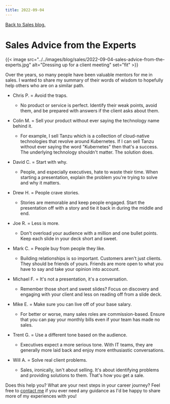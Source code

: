 ```yaml
---
title: 2022-09-04
---
```


[Back to Sales blog.](../#sales)

# Sales Advice from the Experts

{{< image src="../../images/blog/sales/2022-09-04-sales-advice-from-the-experts.jpg" alt="Dressing up for a client meeting" set="fit" >}}

Over the years, so many people have been valuable mentors for me in sales. I wanted to share my summary of their words of wisdom to hopefully help others who are on a similar path.

- Chris P. = Avoid the traps.

    - No product or service is perfect. Identify their weak points, avoid them, and be prepared with answers if the client asks about them.

- Colin M. = Sell your product without ever saying the technology name behind it.

    - For example, I sell Tanzu which is a collection of cloud-native technologies that revolve around Kubernetes. If I can sell Tanzu without ever saying the word "Kubernetes" then that's a success. The underlying technology shouldn't matter. The solution does.

-  David C. = Start with why.

    - People, and especially executives, hate to waste their time. When starting a presentation, explain the problem you're trying to solve and why it matters.

-  Drew H. = People crave stories.

    - Stories are memorable and keep people engaged. Start the presentation off with a story and tie it back in during the middle and end.

-  Joe R. = Less is more.

    - Don't overload your audience with a million and one bullet points. Keep each slide in your deck short and sweet.

-  Mark C. = People buy from people they like.

    - Building relationships is so important. Customers aren't just clients. They should be friends of yours. Friends are more open to what you have to say and take your opinion into account.

-  Michael F. = It's not a presentation, it's a conversation.

    - Remember those short and sweet slides? Focus on discovery and engaging with your client and less on reading off from a slide deck.

-  Mike E. = Make sure you can live off of your base salary.

    - For better or worse, many sales roles are commission-based. Ensure that you can pay your monthly bills even if your team has made no sales.

-  Trent G. = Use a different tone based on the audience.

    - Executives expect a more serious tone. With IT teams, they are generally more laid back and enjoy more enthusiastic conversations.

-  Will A. = Solve real client problems.

    - Sales, ironically, isn't about selling. It's about identifying problems and providing solutions to them. That's how you get a sale.

Does this help you? What are your next steps in your career journey? Feel free to [contact me](../../#contact) if you ever need any guidance as I'd be happy to share more of my experiences with you!
